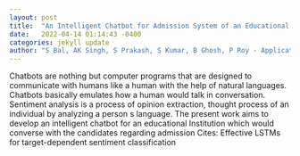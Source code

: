 ```yaml
---
layout: post
title:  "An Intelligent Chatbot for Admission System of an Educational Institute and Prediction of User Interest in Taking Admission"
date:   2022-04-14 01:14:43 -0400
categories: jekyll update
author: "S Bal, AK Singh, S Prakash, S Kumar, B Ghosh, P Roy - Applications of Machine"
---
```

Chatbots are nothing but computer programs that are designed to communicate with humans like a human with the help of natural languages. Chatbots basically emulates how a human would talk in conversation. Sentiment analysis is a process of opinion extraction, thought process of an individual by analyzing a person s language. The present work aims to develop an intelligent chatbot for an educational Institution which would converse with the candidates regarding admission Cites: Effective LSTMs for target-dependent sentiment classification